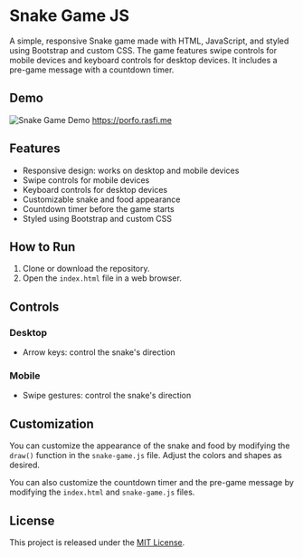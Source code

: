 # Snake Game JS

A simple, responsive Snake game made with HTML, JavaScript, and styled using Bootstrap and custom CSS. The game features swipe controls for mobile devices and keyboard controls for desktop devices. It includes a pre-game message with a countdown timer.

## Demo

![Snake Game Demo](demo.gif)
https://porfo.rasfi.me

## Features

- Responsive design: works on desktop and mobile devices
- Swipe controls for mobile devices
- Keyboard controls for desktop devices
- Customizable snake and food appearance
- Countdown timer before the game starts
- Styled using Bootstrap and custom CSS

## How to Run

1. Clone or download the repository.
2. Open the `index.html` file in a web browser.

## Controls

### Desktop

- Arrow keys: control the snake's direction

### Mobile

- Swipe gestures: control the snake's direction

## Customization

You can customize the appearance of the snake and food by modifying the `draw()` function in the `snake-game.js` file. Adjust the colors and shapes as desired.

You can also customize the countdown timer and the pre-game message by modifying the `index.html` and `snake-game.js` files.

## License

This project is released under the [MIT License](LICENSE).
